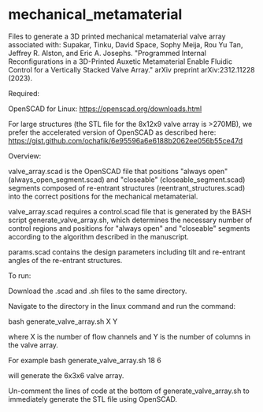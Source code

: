 # mechanical_metamaterial
Files to generate a 3D printed mechanical metamaterial valve array associated with:
Supakar, Tinku, David Space, Sophy Meija, Rou Yu Tan, Jeffrey R. Alston, and Eric A. Josephs. "Programmed Internal Reconfigurations in a 3D-Printed Auxetic Metamaterial Enable Fluidic Control for a Vertically Stacked Valve Array." arXiv preprint arXiv:2312.11228 (2023).

Required:

OpenSCAD for Linux: https://openscad.org/downloads.html

For large structures (the STL file for the 8x12x9 valve array is >270MB), we prefer the accelerated version of OpenSCAD as described here: https://gist.github.com/ochafik/6e95596a6e6188b2062ee056b55ce47d

Overview:

valve_array.scad is the OpenSCAD file that positions "always open" (always_open_segment.scad) and "closeable" (closeable_segment.scad) segments composed of re-entrant structures (reentrant_structures.scad) into the correct positions for the mechanical metamaterial.

valve_array.scad requires a control.scad file that is generated by the BASH script generate_valve_array.sh, which determines the necessary number of control regions and positions for "always open" and "closeable" segments according to the algorithm described in the manuscript.

params.scad contains the design parameters including tilt and re-entrant angles of the re-entrant structures.

To run:

Download the .scad and .sh files to the same directory. 

Navigate to the directory in the linux command and run the command: 

bash generate_valve_array.sh X Y

where X is the number of flow channels and Y is the number of columns in the valve array.

For example bash generate_valve_array.sh 18 6

will generate the 6x3x6 valve array.

Un-comment the lines of code at the bottom of generate_valve_array.sh to immediately generate the STL file using OpenSCAD. 
